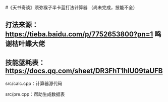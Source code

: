 #《天书奇谈》须弥猴子半卡蓝打法计算器
（尚未完成，技能不全）

## 打法来源：https://tieba.baidu.com/p/7752653800?pn=1 鸣谢枯叶蝶大佬

## 技能蓝耗表：https://docs.qq.com/sheet/DR3FhT1hIU09taUFB

src/calc.cpp：计算器源代码

src/pre.cpp：帮助生成数据表